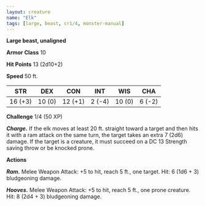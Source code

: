 ```yaml
---
layout: creature
name: "Elk"
tags: [large, beast, cr1/4, monster-manual]
---
```


**Large beast, unaligned**

**Armor Class** 10

**Hit Points** 13 (2d10+2)

**Speed** 50 ft.

|   STR   |   DEX   |   CON   |   INT   |   WIS   |   CHA   |
|:-----:|:-----:|:-----:|:-----:|:-----:|:-----:|
| 16 (+3) | 10 (0) | 12 (+1) | 2 (-4) | 10 (0) | 6 (-2) |

**Challenge** 1/4 (50 XP)

***Charge.*** If the elk moves at least 20 ft. straight toward a target and then hits it with a ram attack on the same turn, the target takes an extra 7 (2d6) damage. If the target is a creature, it must succeed on a DC 13 Strength saving throw or be knocked prone.

**Actions**

***Ram.*** Melee Weapon Attack: +5 to hit, reach 5 ft., one target. Hit: 6 (1d6 + 3) bludgeoning damage.

***Hooves.*** Melee Weapon Attack: +5 to hit, reach 5 ft., one prone creature. Hit: 8 (2d4 + 3) bludgeoning damage.

